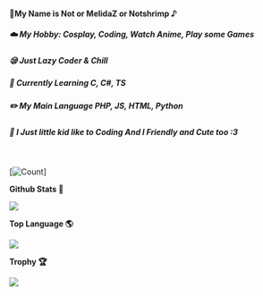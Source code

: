 #### 🥫My Name is Not or MelidaZ or Notshrimp ♪
##### ☁️ My Hobby: Cosplay, Coding, Watch Anime, Play some Games
##### 😪 Just Lazy Coder & Chill
##### 📒 Currently Learning C, C#, TS
##### ✏️ My Main Language PHP, JS, HTML, Python
##### 🐥 I Just little kid like to Coding And I Friendly and Cute too :3
<br>

[![Count](https://komarev.com/ghpvc/?username=MelidaZ&label=PROFILE+VIEWS)]


<p align="center">
    <p><b>Github Stats 🎲<b></p>
    <img src="https://github-readme-stats.vercel.app/api?username=MelidaZ&include_all_commits=true&count_private=true&theme=react&show_icons=true&hide_border=true&title_color=2c98ff&icon_color=2c98ff&bg_color=0d1117"/>
  <br>
  
<p align="center">
    <p><b>Top Language 🌎<b></p>
    <img src="https://github-readme-stats.vercel.app/api/top-langs/?username=MelidaZ&layout=compact&theme=react&show_icons=true&hide_border=true&title_color=2c98ff&icon_color=2c98ff&bg_color=0d1117"/>
  <br>

<p align="center">
    <p><b>Trophy 🏆<b></p>
    <img src="https://github-profile-trophy.vercel.app/?username=MelidaZ&theme=discord"/>
  <br>
